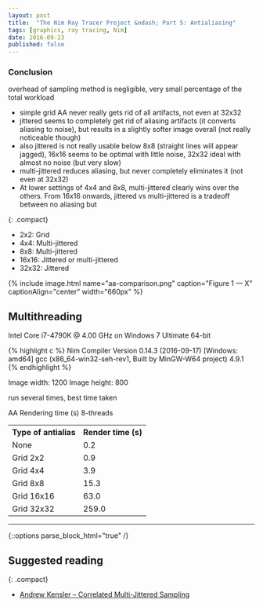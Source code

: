 ```yaml
---
layout: post
title:  "The Nim Ray Tracer Project &ndash; Part 5: Antialiasing"
tags: [graphics, ray tracing, Nim]
date: 2016-09-23
published: false
---
```


### Conclusion

overhead of sampling method is negligible, very small percentage of the total
workload


- simple grid AA never really gets rid of all artifacts, not even at 32x32
- jittered seems to completely get rid of aliasing artifacts (it converts
  aliasing to noise), but results in a slightly softer image overall (not
  really noticeable though)
- also jittered is not really usable below 8x8 (straight lines will appear
  jagged), 16x16 seems to be optimal with little noise, 32x32 ideal with
  almost no noise (but very slow)
- multi-jittered reduces aliasing, but never completely eliminates it (not
  even at 32x32)
- At lower settings of 4x4 and 8x8, multi-jittered clearly wins over the
  others. From 16x16 onwards, jittered vs multi-jittered is a tradeoff between
  no aliasing but 


{: .compact}
* 2x2: Grid
* 4x4: Multi-jittered
* 8x8: Multi-jittered
* 16x16: Jittered or multi-jittered
* 32x32: Jittered

{% include image.html name="aa-comparison.png" caption="Figure 1 &mdash; X" captionAlign="center" width="660px" %}

## Multithreading

Intel Core i7-4790K @ 4.00 GHz  on Windows 7 Ultimate 64-bit


{% highlight c %}
Nim Compiler Version 0.14.3 (2016-09-17) [Windows: amd64]
gcc (x86_64-win32-seh-rev1, Built by MinGW-W64 project) 4.9.1
{% endhighlight %}

Image width:    1200
Image height:   800

run several times, best time taken

AA      Rendering time (s)
        8-threads

<table>
<tr>
  <th>Type of antialias</th>
  <th>Render time (s)</th>
</tr>
<tr>
  <td>None</td>
  <td>0.2</td>
</tr>
<tr>
  <td>Grid 2x2</td>
  <td>0.9</td>
</tr>
<tr>
  <td>Grid 4x4</td>
  <td>3.9</td>
</tr>
<tr>
  <td>Grid 8x8</td>
  <td>15.3</td>
</tr>
<tr>
  <td>Grid 16x16</td>
  <td>63.0</td>
</tr>
<tr>
  <td>Grid 32x32</td>
  <td>259.0</td>
</tr>
</table>

- - -

{::options parse_block_html="true" /}
<section class="links">

## Suggested reading

{: .compact}

* [Andrew Kensler &ndash; Correlated Multi-Jittered Sampling](http://graphics.pixar.com/library/MultiJitteredSampling/paper.pdf)

</section>
